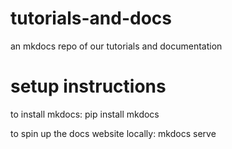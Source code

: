 # tutorials-and-docs
an mkdocs repo of our tutorials and documentation

# setup instructions
to install mkdocs:
pip install mkdocs

to spin up the docs website locally:
mkdocs serve
